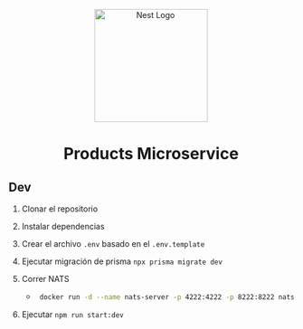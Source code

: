 <p align="center">
  <a href="http://nestjs.com/" target="blank"><img src="https://nestjs.com/img/logo-small.svg" width="200" alt="Nest Logo" /></a>
</p>

<h1 align="center">Products Microservice</h1>

## Dev

1. Clonar el repositorio
2. Instalar dependencias
3. Crear el archivo `.env` basado en el `.env.template`
4. Ejecutar migración de prisma `npx prisma migrate dev`
5. Correr NATS

   - ```bash
      docker run -d --name nats-server -p 4222:4222 -p 8222:8222 nats
     ```

6. Ejecutar `npm run start:dev`
